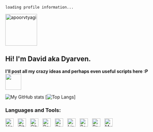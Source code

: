 ````
loading profile information...
````
<a href="https://linkedin.com/in/david-castro-vilas" target="blank"><img align="center" src="https://www.vectorlogo.zone/logos/linkedin/linkedin-ar21.svg" alt="apoorvtyagi" width="100px"/></a>

<h2>Hi! I'm David aka Dyarven.</h2>

<b>I'll post all my crazy ideas and perhaps even useful scripts here :P</b>
<br/>
<img src="https://media.giphy.com/media/mGcNjsfWAjY5AEZNw6/giphy.gif" width="50">

![My GitHub stats](https://github-readme-stats.vercel.app/api?username=Dyarven&show_icons=true&theme=transparent)
[![Top Langs](https://github-readme-stats.vercel.app/api/top-langs/?username=dyarven&layout=compact&hide=css,html&theme=transparent)]

### Languages and Tools:

<img align="left" alt="Visual Studio Code" width="26px" src="https://cdn.jsdelivr.net/gh/devicons/devicon/icons/vscode/vscode-original.svg" style="padding-right:10px;" />
<img align="left" alt="Git" width="26px" src="https://cdn.jsdelivr.net/gh/devicons/devicon/icons/git/git-original.svg" style="padding-right:10px;" />
<img align="left" alt="GitHub" width="26px" src="https://user-images.githubusercontent.com/3369400/139447912-e0f43f33-6d9f-45f8-be46-2df5bbc91289.png" style="padding-right:10px;" />
<img align="left" alt="Docker" width="26px" src="https://cdn.jsdelivr.net/gh/devicons/devicon/icons/docker/docker-original.svg" style="padding-right:10px;" />
<img align="left" alt="RedHat" width="26px" src="https://cdn.jsdelivr.net/gh/devicons/devicon/icons/redhat/redhat-original.svg" style="padding-right:10px;" />
<img align="left" alt="Linux" width="26px" src="https://cdn.jsdelivr.net/gh/devicons/devicon/icons/linux/linux-original.svg" style="padding-right:10px;" />
<img align="left" alt="Bash" width="26px" src="https://cdn.jsdelivr.net/gh/devicons/devicon/icons/bash/bash-original.svg" style="padding-right:10px;" />
<img align="left" alt="PostgreSQL" width="26px" src="https://cdn.jsdelivr.net/gh/devicons/devicon/icons/postgresql/postgresql-original.svg" style="padding-right:10px;" />
<img align="left" alt="MySQL" width="26px" src="https://cdn.jsdelivr.net/gh/devicons/devicon/icons/mysql/mysql-original.svg" style="padding-right:10px;" />
